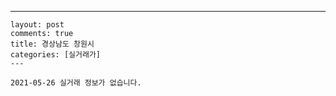 ---
    layout: post
    comments: true
    title: 경상남도 창원시
    categories: [실거래가]
    ---

    2021-05-26 실거래 정보가 없습니다.

    